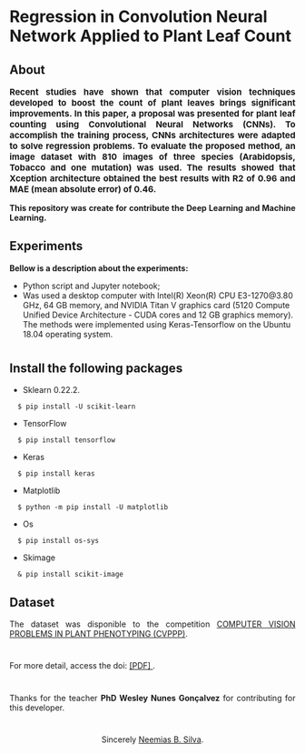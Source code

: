 # Regression in Convolution Neural Network Applied to Plant Leaf Count

## About

<p align="justify"  style=font-size:15px><b>Recent studies have shown that computer vision techniques developed to boost the count of plant leaves brings significant improvements. In this paper, a proposal was presented for plant leaf counting using Convolutional Neural Networks (CNNs). To accomplish the training process, CNNs architectures were adapted to solve regression problems. To evaluate the proposed method, an image dataset with 810 images of three species (Arabidopsis, Tobacco and one mutation) was used. The results showed that Xception architecture obtained the best results with R2 of 0.96 and MAE (mean absolute error) of 0.46.</b>
</p>

<p align="justify" style=font-size:14><b>This repository was create for contribute the Deep Learning and Machine Learning.</b></p>

## Experiments
**Bellow is a description about the experiments:**
<ul> 
    <li> Python script and Jupyter notebook;
    <li> Was used a desktop computer with
Intel(R) Xeon(R) CPU E3-1270@3.80 GHz, 64 GB memory, and NVIDIA
Titan V graphics card (5120 Compute Unified Device Architecture -
CUDA cores and 12 GB graphics memory). The methods were implemented
using Keras-Tensorflow on the Ubuntu 18.04 operating
system.
</ul>

#

## Install the following packages

  * Sklearn 0.22.2.
  ```
    $ pip install -U scikit-learn
  ```
  * TensorFlow
  ```
    $ pip install tensorflow
  ```
  * Keras
  ```
    $ pip install keras
  ```
  * Matplotlib
  ```
    $ python -m pip install -U matplotlib
  ```
  * Os
  ```
    $ pip install os-sys
  ```
  * Skimage
  ```
    & pip install scikit-image
  ```


## Dataset

<p align="justify">The dataset was disponible to the competition <a href="https://www.plant-phenotyping.org/CVPPP2017-CFP">COMPUTER VISION PROBLEMS IN PLANT PHENOTYPING (CVPPP)</a>.</p>

#

For more detail, access the doi: <a href="https://doi.org/10.5753/wvc.2019.7627"> [PDF] </a>.

#

<p align="justify">Thanks for the teacher <b>PhD Wesley Nunes Gonçalvez</b> for contributing for this developer.</p>

#

<p align="center">Sincerely <a href="https://github.com/neemiasbsilva"> Neemias B. Silva</a>.</p>
